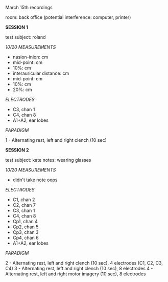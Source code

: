 March 15th recordings

room: back office (potential interference: computer, printer)

__SESSION 1__

test subject: roland

*10/20 MEASUREMENTS*
- nasion-inion:  cm
- mid-point:  cm
- 10%:  cm
- interauricular distance: cm
- mid-point: cm
- 10%:  cm
- 20%:  cm

*ELECTRODES*
- C3, chan 1
- C4, chan 8
- A1+A2, ear lobes

*PARADIGM*

1 - Alternating rest, left and right clench (10 sec)

__SESSION 2__

test subject: kate
notes: wearing glasses

*10/20 MEASUREMENTS*
- didn't take note oops

*ELECTRODES*
- C1, chan 2
- C2, chan 7
- C3, chan 1
- C4, chan 8
- Cp1, chan 4
- Cp2, chan 5
- Cp3, chan 3
- Cp4, chan 6
- A1+A2, ear lobes

*PARADIGM*

2 - Alternating rest, left and right clench (10 sec), 4 electrodes (C1, C2, C3, C4)
3 - Alternating rest, left and right clench (10 sec), 8 electrodes
4 - Alternating rest, left and right motor imagery (10 sec), 8 electrodes

